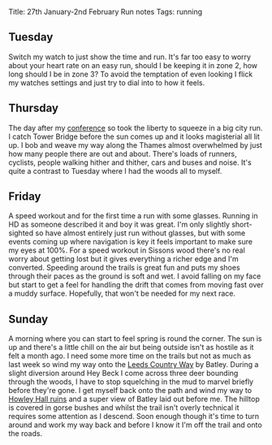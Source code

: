 Title: 27th January-2nd February  Run notes
Tags: running

## Tuesday

Switch my watch to just show the time and run. It's far too easy to worry about your heart rate on an easy run, should
I be keeping it in zone 2, how long should I be in zone 3? To avoid the temptation of even looking I flick my watches 
settings and just try to dial into to how it feels. 

## Thursday

The day after my [conference](./2025-01-30-we-did-a-conference.md) so took the liberty to squeeze in a big city run.
I catch Tower Bridge before the sun comes up and it looks magisterial all lit up. I bob and weave my way along the Thames
almost overwhelmed by just how many people there are out and about. There's loads of runners, cyclists, people walking
hither and thither, cars and buses and noise. It's quite a contrast to Tuesday where I had the woods all to myself.

## Friday

A speed workout and for the first time a run with some glasses. Running in HD as someone described it and boy it was great.
I'm only slightly short-sighted so have almost entirely just run without glasses, but with some events coming up where 
navigation is key it feels important to make sure my eyes at 100%. For a speed workout in Sissons wood there's no real 
worry about getting lost but it gives everything a richer edge and I'm converted. Speeding around the trails is great fun
and puts my shoes through their paces as the ground is soft and wet. I avoid falling on my face but start to get a feel
for handling the drift that comes from moving fast over a muddy surface. Hopefully, that won't be needed for my next race.

## Sunday

A morning where you can start to feel spring is round the corner. The sun is up and there's a little chill on the air 
but being outside isn't as hostile as it felt a month ago. I need some more time on the trails but not as much as last 
week so wind my way onto the [Leeds Country Way](https://www.walkingenglishman.com/ldp/leedscountryway.html) by Batley. 
During a slight diversion around Hey Beck I come across three deer bounding through the woods, I have to stop squelching 
in the mud to marvel briefly before they're gone. I get myself back onto the path and wind my way to [Howley Hall ruins](https://en.wikipedia.org/wiki/Howley_Hall)
and a super view of Batley laid out before me. The hilltop is covered in gorse bushes and whilst the trail isn't overly
technical it requires some attention as I descend. Soon enough though it's time to turn around and work my way back and 
before I know it I'm off the trail and onto the roads.
